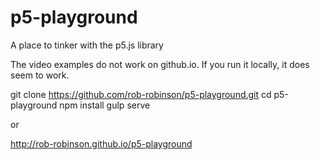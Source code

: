 # p5-playground
A place to tinker with the p5.js library

The video examples do not work on github.io. If you run it locally, it does seem to work. 

git clone https://github.com/rob-robinson/p5-playground.git
cd p5-playground
npm install
gulp serve

or

<http://rob-robinson.github.io/p5-playground>
